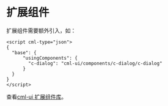 # 扩展组件

扩展组件需要额外引入，如：

```vue
<script cml-type="json">
{
  "base": {
      "usingComponents": {
        "c-dialog": "cml-ui/components/c-dialog/c-dialog"
      }
  }
}
</script>
```

查看[cml-ui 扩展组件库](https://github.com/beatles-chameleon/cml-ui)。
